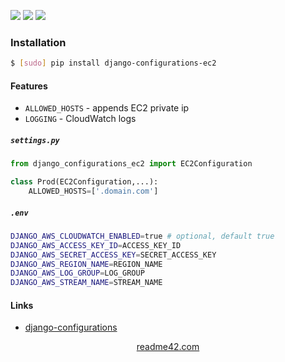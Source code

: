 <!--
https://readme42.com
-->


[![](https://img.shields.io/pypi/v/django-configurations-ec2.svg?maxAge=3600)](https://pypi.org/project/django-configurations-ec2/)
[![](https://img.shields.io/badge/License-Unlicense-blue.svg?longCache=True)](https://unlicense.org/)
[![](https://github.com/andrewp-as-is/django-configurations-ec2.py/workflows/tests42/badge.svg)](https://github.com/andrewp-as-is/django-configurations-ec2.py/actions)

### Installation
```bash
$ [sudo] pip install django-configurations-ec2
```

#### Features
+   `ALLOWED_HOSTS` - appends EC2 private ip
+   `LOGGING` - CloudWatch logs

##### `settings.py`
```python
from django_configurations_ec2 import EC2Configuration

class Prod(EC2Configuration,...):
    ALLOWED_HOSTS=['.domain.com']
```

##### `.env`
```bash
DJANGO_AWS_CLOUDWATCH_ENABLED=true # optional, default true
DJANGO_AWS_ACCESS_KEY_ID=ACCESS_KEY_ID
DJANGO_AWS_SECRET_ACCESS_KEY=SECRET_ACCESS_KEY
DJANGO_AWS_REGION_NAME=REGION_NAME
DJANGO_AWS_LOG_GROUP=LOG_GROUP
DJANGO_AWS_STREAM_NAME=STREAM_NAME
```

#### Links
+   [django-configurations](https://github.com/jazzband/django-configurations)

<p align="center">
    <a href="https://readme42.com/">readme42.com</a>
</p>